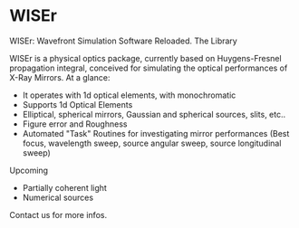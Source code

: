 # WISEr
WISEr: Wavefront Simulation Software Reloaded. The Library 

WISEr is a physical optics package, currently based on Huygens-Fresnel propagation integral, conceived for simulating the optical performances of X-Ray Mirrors. 
At a glance:
- It operates with 1d optical elements, with monochromatic 
- Supports 1d Optical Elements
- Elliptical, spherical mirrors, Gaussian and spherical sources, slits, etc..
- Figure error and Roughness
- Automated "Task" Routines for investigating mirror performances (Best focus, wavelength sweep, source angular sweep, source longitudinal sweep)  

Upcoming
- Partially coherent light
- Numerical sources

Contact us for more infos.
